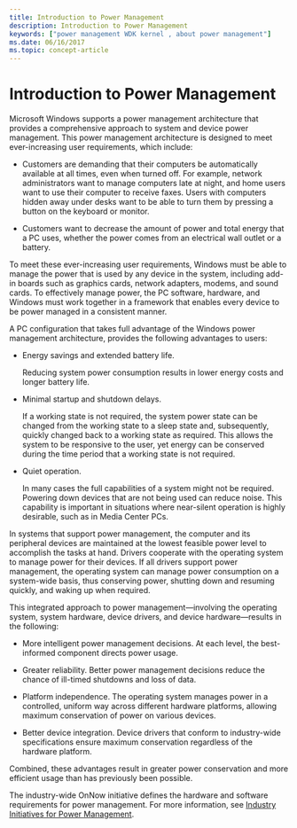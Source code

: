 ```yaml
---
title: Introduction to Power Management
description: Introduction to Power Management
keywords: ["power management WDK kernel , about power management"]
ms.date: 06/16/2017
ms.topic: concept-article
---
```


# Introduction to Power Management





Microsoft Windows supports a power management architecture that provides a comprehensive approach to system and device power management. This power management architecture is designed to meet ever-increasing user requirements, which include:

-   Customers are demanding that their computers be automatically available at all times, even when turned off. For example, network administrators want to manage computers late at night, and home users want to use their computer to receive faxes. Users with computers hidden away under desks want to be able to turn them by pressing a button on the keyboard or monitor.

-   Customers want to decrease the amount of power and total energy that a PC uses, whether the power comes from an electrical wall outlet or a battery.

To meet these ever-increasing user requirements, Windows must be able to manage the power that is used by any device in the system, including add-in boards such as graphics cards, network adapters, modems, and sound cards. To effectively manage power, the PC software, hardware, and Windows must work together in a framework that enables every device to be power managed in a consistent manner.

A PC configuration that takes full advantage of the Windows power management architecture, provides the following advantages to users:

-   Energy savings and extended battery life.

    Reducing system power consumption results in lower energy costs and longer battery life.

-   Minimal startup and shutdown delays.

    If a working state is not required, the system power state can be changed from the working state to a sleep state and, subsequently, quickly changed back to a working state as required. This allows the system to be responsive to the user, yet energy can be conserved during the time period that a working state is not required.

-   Quiet operation.

    In many cases the full capabilities of a system might not be required. Powering down devices that are not being used can reduce noise. This capability is important in situations where near-silent operation is highly desirable, such as in Media Center PCs.

In systems that support power management, the computer and its peripheral devices are maintained at the lowest feasible power level to accomplish the tasks at hand. Drivers cooperate with the operating system to manage power for their devices. If all drivers support power management, the operating system can manage power consumption on a system-wide basis, thus conserving power, shutting down and resuming quickly, and waking up when required.

This integrated approach to power management—involving the operating system, system hardware, device drivers, and device hardware—results in the following:

-   More intelligent power management decisions. At each level, the best-informed component directs power usage.

-   Greater reliability. Better power management decisions reduce the chance of ill-timed shutdowns and loss of data.

-   Platform independence. The operating system manages power in a controlled, uniform way across different hardware platforms, allowing maximum conservation of power on various devices.

-   Better device integration. Device drivers that conform to industry-wide specifications ensure maximum conservation regardless of the hardware platform.

Combined, these advantages result in greater power conservation and more efficient usage than has previously been possible.

The industry-wide OnNow initiative defines the hardware and software requirements for power management. For more information, see [Industry Initiatives for Power Management](industry-initiatives-for-power-management.md).

 

 




